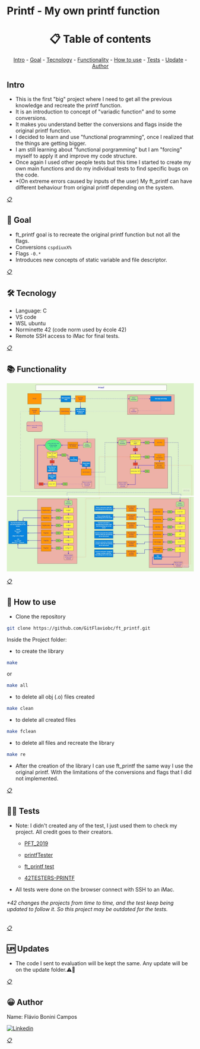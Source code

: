 # Printf - My own printf function

<h1 name ="content" align = "center">📋 Table of contents</h1>
<p align = "center">
  <a href = "#intro">Intro</a> -
  <a href = "#goal">Goal</a> -
  <a href = "#tec">Tecnology</a> -
  <a href = "#function">Functionality</a> -
  <a href = "#how">How to use</a> -
  <a href = "#test">Tests</a> -
  <a href = "#update">Update</a> -
  <a href = "#author">Author</a>
</p>

<a name="intro"/> <h2> Intro </h2> </a>
- This is the first "big" project where I need to get all the previous knowledge and recreate the printf function.
- It is an introduction to concept of "variadic function" and to some conversions.
- It makes you understand better the conversions and flags inside the original printf function.
- I decided to learn and use "functional programming", once I realized that the things are getting bigger.
- I am still learning about "functional porgramming" but I am "forcing" myself to apply it and improve my code structure.
- Once again I used other people tests but this time I started to create my own main functions and do my individual tests to find specific bugs on the code.
- *(On extreme errors caused by inputs of the user) My ft_printf can have different behaviour from original printf depending on the system.
<p></p>
<a href = "#content">📋</a>

<a name="goal"/> <h2> 🎯 Goal </h2> </a>
- ft_printf goal is to recreate the original printf function but not all the flags.
- Conversions ```cspdiuxX%```
- Flags ```-0.*```
- Introduces new concepts of static variable and file descriptor.
<p></p>
<a href = "#content">📋</a>

<a name="tec"/> <h2> 🛠️ Tecnology </h2> </a>
- Language: C
- VS code
- WSL ubuntu
- Norminette 42 (code norm used by école 42)
- Remote SSH access to iMac for final tests.
<p></p>
<a href = "#content">📋</a>

<a name="function"/> <h2> 📚 Functionality </h2> </a>

![Flow Chart 01](https://github.com/GitFlaviobc/ft_printf/blob/main/Images/Printf_Flowchart_01.jpg)
![Flow Chart 02](https://github.com/GitFlaviobc/ft_printf/blob/main/Images/Printf_Flowchart_02.jpg)

<p></p>
<a href = "#content">📋</a>

<a name="how"/> <h2> 📖 How to use </h2> </a>

- Clone the repository
```bash
git clone https://github.com/GitFlaviobc/ft_printf.git
```
Inside the Project folder:
- to create the library
```bash
make
```
or
```bash
make all
```
- to delete all obj (.o) files created
```bash
make clean
```
 - to delete all created files
```bash
make fclean
```
 - to delete all files and recreate the library
```bash
make re
```
- After the creation of the library I can use ft_printf the same way I use the original printf. With the limitations of the conversions and flags that I did not implemented.

<p></p>
<a href = "#content">📋</a>

<a name="test"/> <h2> 👨‍💻 Tests </h2> </a>
- Note: I didn't created any of the test, I just used them to check my project. All credit goes to their creators. <p></p>
  - [PFT_2019](https://github.com/Tripouille/gnlTester) <p></p>
  - [printfTester](https://github.com/Tripouille/printfTester) <p></p>
  - [ft_printf test](https://github.com/mrjvs/42cursus_gnl_tests) <p></p>
  - [42TESTERS-PRINTF](https://github.com/Mazoise/42TESTERS-PRINTF) <p></p>
- All tests were done on the browser connect with SSH to an iMac.
<p></p>

###### *42 changes the projects from time to time, and the test keep being updated to follow it. So this project may be outdated for the tests.

<p></p>
<a href = "#content">📋</a>

<a name="update"/> <h2> 🆙 Updates </h2> </a>
- The code I sent to evaluation will be kept the same. Any update will be on the update folder.⚠️🚧
<p></p>
<a href = "#content">📋</a>

<a name="author"/> <h2> 😀 Author </h2> </a>
Name: Flávio Bonini Campos
<p></p>

[![Linkedin](https://img.shields.io/badge/LinkedIn-0077B5?style=for-the-badge&logo=linkedin&logoColor=white)](https://www.linkedin.com/in/flaviobc88/)
<p></p>
<a href = "#content">📋</a>
<p></p>
